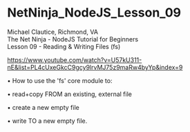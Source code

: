 # NetNinja_NodeJS_Lesson_09
Michael Clautice, Richmond, VA<br>
The Net Ninja - NodeJS Tutorial for Beginners<br> 
Lesson 09 - Reading & Writing Files (fs)

https://www.youtube.com/watch?v=U57kU311-nE&list=PL4cUxeGkcC9gcy9lrvMJ75z9maRw4byYp&index=9

• How to use the 'fs' core module to: 

• read+copy FROM an existing, external file

• create a new empty file

• write TO a new empty file.

